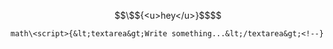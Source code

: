 ```math
\$${<u>hey</u>}$$
```
```math\<script>{&lt;textarea&gt;Write something...&lt;/textarea&gt;<!--}```

